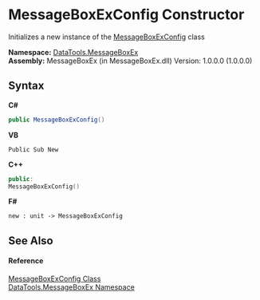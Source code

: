 # MessageBoxExConfig Constructor 
 

Initializes a new instance of the <a href="2f56be27-1561-f717-5087-e77eacd7a3d1">MessageBoxExConfig</a> class

**Namespace:**&nbsp;<a href="2e83881a-7861-f510-1d85-b20875f0dcb4">DataTools.MessageBoxEx</a><br />**Assembly:**&nbsp;MessageBoxEx (in MessageBoxEx.dll) Version: 1.0.0.0 (1.0.0.0)

## Syntax

**C#**<br />
``` C#
public MessageBoxExConfig()
```

**VB**<br />
``` VB
Public Sub New
```

**C++**<br />
``` C++
public:
MessageBoxExConfig()
```

**F#**<br />
``` F#
new : unit -> MessageBoxExConfig
```


## See Also


#### Reference
<a href="2f56be27-1561-f717-5087-e77eacd7a3d1">MessageBoxExConfig Class</a><br /><a href="2e83881a-7861-f510-1d85-b20875f0dcb4">DataTools.MessageBoxEx Namespace</a><br />